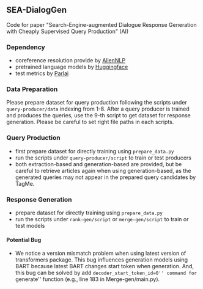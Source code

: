 ## SEA-DialogGen

Code for paper "Search-Engine-augmented Dialogue Response Generation with Cheaply Supervised Query Production" (AI)

### Dependency

* coreference resolution provide by [AllenNLP ](https://demo.allennlp.org/coreference-resolution)
* pretrained language models by [Huggingface](https://huggingface.co/transformers/)
* test metrics by [Parlai](https://parl.ai/)

### Data Preparation

Please prepare dataset for query production following the scripts under `query-producer/data` indexing from 1-8. After a query producer is trained and produces the queries, use the 9-th script to get dataset for response generation.  Please be careful to set right file paths in each scripts.

### Query Production

* first prepare dataset for directly training using `prepare_data.py` 
* run the scripts under `query-producer/script` to train or test producers
* both extraction-based and generation-based are provided, but be careful to retrieve articles again when using generation-based, as the generated queries may not appear in the prepared query candidates by TagMe.

### Response Generation

* prepare dataset for directly training using `prepare_data.py` 
* run the scripts under `rank-gen/script` or `merge-gen/script` to train or test models

#### Potential Bug
* We notice a version mismatch problem when using latest version of transformers package. This bug influences generation models using BART because latest BART changes start token when generation. And, this bug can be solved by add ``decoder_start_token_id=0'' command for ``generate'' function (e.g., line 183 in Merge-gen/main.py).
